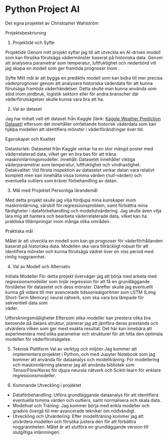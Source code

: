 # Python Project AI
Det egna projektet av Christopher Wahlström


Projektsbeskrivning

1. Projektidé och Syfte

  Projektidé
  Genom mitt projekt syftar jag till att utveckla en AI-driven modell som kan försöka förutsäga vädermönster baserat på historiska data. Genom att analysera parametrar som temperatur, luftfuktighet och nederbörd vill jag skapa en modell som ger framtida prognoser inom . 

  Syfte
  Mitt mål är att bygga en prediktiv modell som kan bidra till mer precisa väderprognoser genom att analysera historiska väderdata för att kunna förutsäga framtida väderhändelser. Detta skulle man kunna använda som stöd inom jordbruk, logistik sektorn eller för andra branscher där väderförutsägelser skulle kunna vara bra att ha.

2. Val av dataset
   
  Jag har initialt valt ett dataset från Kaggle (länk: [Kaggle Weather Prediction Dataset](https://www.kaggle.com/datasets/ananthr1/weather-prediction)) eftersom det innehåller omfattande historisk väderdata som kan hjälpa modellen att identifiera mönster i väderförändringar över tid.

  Egenskaper och Kvalitet

  Datastorlek: Datasetet från Kaggle verkar ha en stor mängd poster med väderrelaterad data, vilket ger en bra bas för att träna maskininlärningsmodeller.
  Innehåll: Datasetet innehåller viktiga väderparametrar som temperatur, luftfuktighet och vindhastighet.
  Datakvalitet: Vid första inspektion av datasetet verkar datan vara relativt komplett men kan innehålla vissa tomma värden (null-värden) och eventuella outliers som kräver förbehandling av datan. 

3. Mål med Projektet
  Personliga lärandemål

  Med detta projekt skulle jag vilja fördjupa mina kunskaper inom maskininlärning, särskilt för regressionsproblem, samt förbättra mina färdigheter i dataförbehandling och modellutvärdering. Jag skulle även vilja lära mig att hantera och bearbeta väderrelaterade data, vilket kan ha praktiska tillämpningar inom många olika områden.
  
  Praktiska mål
  
  Målet är att utveckla en modell som kan ge prognoser för väderförhållanden baserat på historiska data. Modellen ska vara tillräckligt robust för att identifiera mönster och kunna förutsäga vädret över en viss period med rimlig noggrannhet.

4. Val av Modell och Alternativ

  Initiala Modeller
  För detta projekt överväger jag att börja med arbeta med regressionsmodeller som linjär regression för att få en grundläggande förståelse för datasetet och dess mönster. Därefter skulle jag eventuellt kunna gå vidare till mer avancerade tidsseriealgoritmer som LSTM (Long Short-Term Memory) neural nätverk, som ska vara bra lämpade för sekventiell data som   
  väder.

  Utforskningsmöjligheter
  Eftersom olika modeller kan prestera olika bra beroende på datans struktur, planerar jag att jämföra deras prestanda och utvärdera vilken som ger mest exakta resultat. Det här kan innebära att experimentera med olika parametrar och strukturer för att hitta den optimala modellen för väderförutsägelse.

5. Teknisk Plattform
  Val av verktyg och miljöer
  Jag kommer att implementera projektet i Python, och med Jupyter Notebook som jag kommer att använda för dataanalys och modellträning. För modellering och maskininlärning planerar jag att använda bibliotek som TensorFlow/Keras för djupa neurala nätverk och Scikit-learn för enklare regressionsmodeller.

6. Kommande Utveckling i projektet
  * Dataförbehandling: Utföra grundläggande dataanalys för att identifiera eventuella tomma värden och outliers, samt normalisera och skala data.
  * Modellval och Träning: Jag kommer börja med enkla modeller och gradvis övergå till mer avancerade tekniker om nödvändigt.
  * Utveckling och Utvärdering: Efter modellträning kommer jag att utvärdera modellen och försöka justera den för att förbättra noggrannheten. Målet är att slutföra en grundläggande version till slutgiltiga inlämningen.
